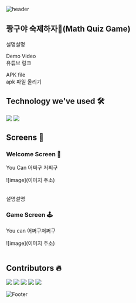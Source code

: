 ![header](https://capsule-render.vercel.app/api?type=waving&color=FF5675&height=300&section=header&text=Mathquizgame&fontSize=90&fontColor=FFFFFF)

## 짱구야 숙제하자📖(Math Quiz Game)
설명설명

Demo Video<br>
유튜브 링크

APK file<br>
apk 파일 올리기

## Technology we've used 🛠
<img src="https://img.shields.io/badge/Flutter-02569B?style=flat-square&logo=flutter&logoColor=white"/> <img src="https://img.shields.io/badge/AndroidStudio-00FF7F?style=flat-square&logo=androidstudio&logoColor=white"/> 
<br>

## Screens 📱
### Welcome Screen 👋

You Can 어쩌구 저쩌구

![image](이미지 주소)<br><br>


설명설명



### Game Screen 🕹️

You can 어쩌구저쩌구

![image](이미지 주소)<br><br>

## Contributors 🔥
<a href="https://github.com/Kangsoyeong"><img src="https://img.shields.io/badge/Kang Soyeong-black?style=social-square&logo=github&logoColor=white"/></a>
<a href="https://github.com/NayeonKim0"><img src="https://img.shields.io/badge/Kim Nayeon-black?style=social-square&logo=github&logoColor=white"/></a>
<a href="https://github.com/dud021212"><img src="https://img.shields.io/badge/Kim Minjun-black?style=social-square&logo=github&logoColor=white"/></a>
<a href="https://github.com/ji-seok-Song"><img src="https://img.shields.io/badge/Song jiseok-black?style=social-square&logo=github&logoColor=white"/></a>
<a href="https://github.com/joebaga"><img src="https://img.shields.io/badge/Irenge joel bahagarhe-black?style=social-square&logo=github&logoColor=white"/></a>


![Footer](https://capsule-render.vercel.app/api?type=waving&color=FF5675&height=200&section=footer)
